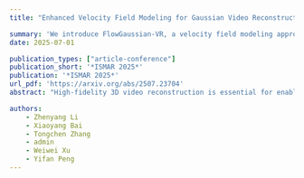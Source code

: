 ```yaml
---
title: "Enhanced Velocity Field Modeling for Gaussian Video Reconstruction"

summary: 'We introduce FlowGaussian-VR, a velocity field modeling approach for high-fidelity 3D video reconstruction using Gaussian splatting. Our method addresses challenges in dynamic scenes with complex motion and scale variations by integrating optical flow-based optimization and adaptive densification strategies. Experiments on real-world datasets show improved visual quality, reduced artifacts, and more regularized Gaussian trajectories compared to prior methods.'
date: 2025-07-01

publication_types: ["article-conference"]
publication_short: '*ISMAR 2025*'
publication: '*ISMAR 2025*'
url_pdf: 'https://arxiv.org/abs/2507.23704'
abstract: "High-fidelity 3D video reconstruction is essential for enabling real-time rendering of dynamic scenes with realistic motion in virtual and augmented reality (VR/AR). The deformation field paradigm of 3D Gaussian splatting has achieved near-photorealistic results in video reconstruction due to the great representation capability of deep deformation networks. However, in videos with complex motion and significant scale variations, deformation networks often overfit to irregular Gaussian trajectories, leading to suboptimal visual quality. Moreover, the gradient-based densification strategy designed for static scene reconstruction proves inadequate to address the absence of dynamic content. In light of these challenges, we propose a flow-empowered velocity field modeling scheme tailored for Gaussian video reconstruction, dubbed FlowGaussian-VR. It consists of two core components: a velocity field rendering (VFR) pipeline which enables optical flow-based optimization, and a flow-assisted adaptive densification (FAD) strategy that adjusts the number and size of Gaussians in dynamic regions. We validate our model's effectiveness on multi-view dynamic reconstruction and novel view synthesis with multiple real-world datasets containing challenging motion scenarios, demonstrating not only notable visual improvements (over 2.5 dB gain in PSNR) and less blurry artifacts in dynamic textures, but also regularized and trackable per-Gaussian trajectories."

authors:
    - Zhenyang Li
    - Xiaoyang Bai
    - Tongchen Zhang
    - admin
    - Weiwei Xu
    - Yifan Peng
---
```

